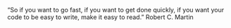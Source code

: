 “So if you want to go fast, if you want to get done quickly, if you want your code to be easy to write, make it easy to read.” Robert C. Martin
